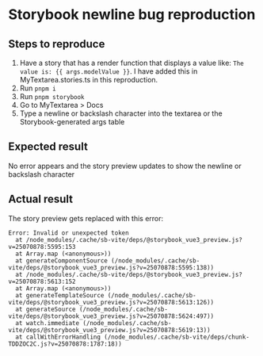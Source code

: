 # Storybook newline bug reproduction

## Steps to reproduce

1. Have a story that has a render function that displays a value like: `The value is: {{ args.modelValue }}`. I have added this in MyTextarea.stories.ts in this reproduction.
1. Run `pnpm i`
1. Run `pnpm storybook`
1. Go to MyTextarea > Docs
1. Type a newline or backslash character into the textarea or the Storybook-generated args table

## Expected result

No error appears and the story preview updates to show the newline or backslash character

## Actual result

The story preview gets replaced with this error:

```
Error: Invalid or unexpected token
  at /node_modules/.cache/sb-vite/deps/@storybook_vue3_preview.js?v=25070878:5595:153
  at Array.map (<anonymous>))
  at generateComponentSource (/node_modules/.cache/sb-vite/deps/@storybook_vue3_preview.js?v=25070878:5595:138))
  at /node_modules/.cache/sb-vite/deps/@storybook_vue3_preview.js?v=25070878:5613:152
  at Array.map (<anonymous>))
  at generateTemplateSource (/node_modules/.cache/sb-vite/deps/@storybook_vue3_preview.js?v=25070878:5613:126))
  at generateSource (/node_modules/.cache/sb-vite/deps/@storybook_vue3_preview.js?v=25070878:5624:497))
  at watch.immediate (/node_modules/.cache/sb-vite/deps/@storybook_vue3_preview.js?v=25070878:5619:13))
  at callWithErrorHandling (/node_modules/.cache/sb-vite/deps/chunk-TDDZOC2C.js?v=25070878:1787:18))
```
